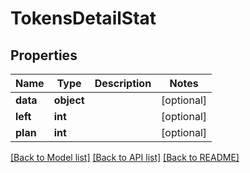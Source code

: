 # TokensDetailStat

## Properties
Name | Type | Description | Notes
------------ | ------------- | ------------- | -------------
**data** | **object** |  | [optional] 
**left** | **int** |  | [optional] 
**plan** | **int** |  | [optional] 

[[Back to Model list]](../README.md#documentation-for-models) [[Back to API list]](../README.md#documentation-for-api-endpoints) [[Back to README]](../README.md)


